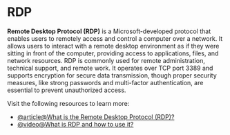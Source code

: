 # RDP

**Remote Desktop Protocol (RDP)** is a Microsoft-developed protocol that enables users to remotely access and control a computer over a network. It allows users to interact with a remote desktop environment as if they were sitting in front of the computer, providing access to applications, files, and network resources. RDP is commonly used for remote administration, technical support, and remote work. It operates over TCP port 3389 and supports encryption for secure data transmission, though proper security measures, like strong passwords and multi-factor authentication, are essential to prevent unauthorized access.

Visit the following resources to learn more:

- [@article@What is the Remote Desktop Protocol (RDP)?](https://www.cloudflare.com/en-gb/learning/access-management/what-is-the-remote-desktop-protocol/)
- [@video@What is RDP and how to use it?](https://www.youtube.com/watch?v=flPnBSz-lqw)